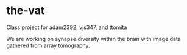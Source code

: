 # the-vat
Class project for adam2392, vjs347, and ttomita

We are working on synapse diversity within the brain with image data gathered from array tomography.
